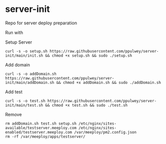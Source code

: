 # server-init

Repo for server deploy preparation

Run with

Setup Server

```shell
curl -s -o setup.sh https://raw.githubusercontent.com/ppulwey/server-init/main/init.sh && chmod +x setup.sh && sudo ./setup.sh
```

Add domain

```shell
curl -s -o addDomain.sh https://raw.githubusercontent.com/ppulwey/server-init/main/addDomain.sh && chmod +x addDomain.sh && sudo ./addDomain.sh
```

Add test

```shell
curl -s -o test.sh https://raw.githubusercontent.com/ppulwey/server-init/main/test.sh && chmod +x test.sh && sudo ./test.sh
```

Remove

```shell
rm addDomain.sh test.sh setup.sh /etc/nginx/sites-available/testserver.meeploy.com /etc/nginx/sites-enabled/testserver.meeploy.com /var/meeploy/pm2.config.json
rm -rf /var/meeploy/apps/testserver/
```
